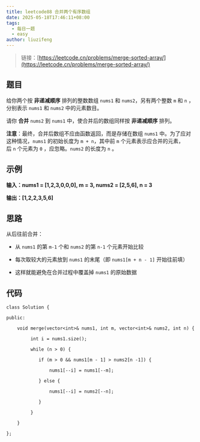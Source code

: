 ```yaml
---
title: leetcode88 合并两个有序数组
date: 2025-05-18T17:46:11+08:00
tags:
  - 每日一题
  - easy
author: liuzifeng
---
```

> 链接：[https://leetcode.cn/problems/merge-sorted-array/](https://leetcode.cn/problems/merge-sorted-array/)
## 题目

给你两个按 **非递减顺序** 排列的整数数组 `nums1` 和 `nums2`，另有两个整数 `m` 和 `n` ，分别表示 `nums1` 和 `nums2` 中的元素数目。

请你 **合并** `nums2` 到 `nums1` 中，使合并后的数组同样按 **非递减顺序** 排列。

**注意**：最终，合并后数组不应由函数返回，而是存储在数组 `nums1` 中。为了应对这种情况，`nums1` 的初始长度为 `m + n`，其中前 `m` 个元素表示应合并的元素，后 `n` 个元素为 `0` ，应忽略。`nums2` 的长度为 `n` 。

## 示例

**输入：nums1 = [1,2,3,0,0,0], m = 3, nums2 = [2,5,6], n = 3**

**输出：[1,2,2,3,5,6]**

## 思路

从后往前合并：

- 从 `nums1` 的第 `m-1` 个和 `nums2` 的第 `n-1` 个元素开始比较

- 每次取较大的元素放到 `nums1` 的末尾（即 `nums1[m + n - 1]` 开始往前填）

- 这样就能避免在合并过程中覆盖掉 `nums1` 的原始数据

## 代码

```
class Solution {

public:

    void merge(vector<int>& nums1, int m, vector<int>& nums2, int n) {

         int i = nums1.size();

         while (n > 0) {

            if (m > 0 && nums1[m - 1] > nums2[n -1]) {

                nums1[--i] = nums1[--m];

            } else {

                nums1[--i] = nums2[--n];

            }

         }

    }

};
```
